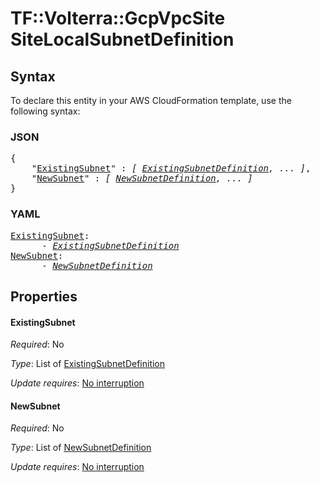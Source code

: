 # TF::Volterra::GcpVpcSite SiteLocalSubnetDefinition

## Syntax

To declare this entity in your AWS CloudFormation template, use the following syntax:

### JSON

<pre>
{
    "<a href="#existingsubnet" title="ExistingSubnet">ExistingSubnet</a>" : <i>[ <a href="existingsubnetdefinition.md">ExistingSubnetDefinition</a>, ... ]</i>,
    "<a href="#newsubnet" title="NewSubnet">NewSubnet</a>" : <i>[ <a href="newsubnetdefinition.md">NewSubnetDefinition</a>, ... ]</i>
}
</pre>

### YAML

<pre>
<a href="#existingsubnet" title="ExistingSubnet">ExistingSubnet</a>: <i>
      - <a href="existingsubnetdefinition.md">ExistingSubnetDefinition</a></i>
<a href="#newsubnet" title="NewSubnet">NewSubnet</a>: <i>
      - <a href="newsubnetdefinition.md">NewSubnetDefinition</a></i>
</pre>

## Properties

#### ExistingSubnet

_Required_: No

_Type_: List of <a href="existingsubnetdefinition.md">ExistingSubnetDefinition</a>

_Update requires_: [No interruption](https://docs.aws.amazon.com/AWSCloudFormation/latest/UserGuide/using-cfn-updating-stacks-update-behaviors.html#update-no-interrupt)

#### NewSubnet

_Required_: No

_Type_: List of <a href="newsubnetdefinition.md">NewSubnetDefinition</a>

_Update requires_: [No interruption](https://docs.aws.amazon.com/AWSCloudFormation/latest/UserGuide/using-cfn-updating-stacks-update-behaviors.html#update-no-interrupt)


